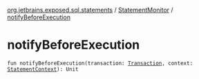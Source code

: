 [org.jetbrains.exposed.sql.statements](../index.md) / [StatementMonitor](index.md) / [notifyBeforeExecution](.)

# notifyBeforeExecution

`fun notifyBeforeExecution(transaction: `[`Transaction`](../../org.jetbrains.exposed.sql/-transaction/index.md)`, context: `[`StatementContext`](../-statement-context/index.md)`): Unit`
